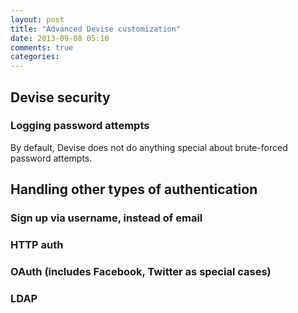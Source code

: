 ```yaml
---
layout: post
title: "Advanced Devise customization"
date: 2013-09-08 05:10
comments: true
categories:
---
```


## Devise security


### Logging password attempts

By default, Devise does not do anything special about brute-forced password attempts.


## Handling other types of authentication


### Sign up via username, instead of email


### HTTP auth

### OAuth (includes Facebook, Twitter as special cases)

### LDAP





##
